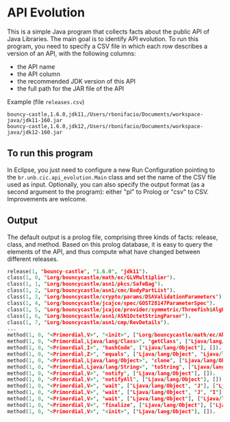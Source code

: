 # API Evolution

This is a simple Java program that collects facts about the public API of Java Libraries. The main goal is to identify API evolution. To run this program, 
you need to specify a CSV file in which each row describes a version of an API, with the following columns:

   * the API name
   * the API column 
   * the recommended JDK version of this API
   * the full path for the JAR file of the API 
 
 Example (file `releases.csv`)     

```csv
bouncy-castle,1.6.0,jdk11,/Users/rbonifacio/Documents/workspace-java/jdk11-160.jar
bouncy-castle,1.6.0,jdk12,/Users/rbonifacio/Documents/workspace-java/jdk12-160.jar
```

## To run this program

In Eclipse, you just need to configure a new Run Configuration pointing to the `br.unb.cic.api_evolution.Main` class and set the name of the CSV file used as input. Optionally, you can also specify the output format (as a second argument to the program): either "pl" to Prolog or "csv" to CSV. Improvements are welcome. 

## Output 

The default output is a prolog file, comprising three kinds of facts: release, class, and method. Based on this prolog database, it is easy to query the elements 
of the API, and thus compute what have changed between different releases. 

```prolog
release(1, "bouncy-castle", "1.6.0", "jdk11").
class(1, 0, "Lorg/bouncycastle/math/ec/GLVMultiplier").
class(1, 1, "Lorg/bouncycastle/asn1/pkcs/SafeBag").
class(1, 2, "Lorg/bouncycastle/asn1/cmc/BodyPartList").
class(1, 3, "Lorg/bouncycastle/crypto/params/DSAValidationParameters").
class(1, 4, "Lorg/bouncycastle/jcajce/spec/GOST28147ParameterSpec").
class(1, 5, "Lorg/bouncycastle/jcajce/provider/symmetric/Threefish$AlgParams_1024").
class(1, 6, "Lorg/bouncycastle/asn1/ASN1OctetStringParser").
class(1, 7, "Lorg/bouncycastle/asn1/cmp/RevDetails").
... 
method(1, 0, "<Primordial,V>", "<init>", ["Lorg/bouncycastle/math/ec/AbstractECMultiplier"], []).
method(1, 0, "<Primordial,Ljava/lang/Class>", "getClass", ["Ljava/lang/Object"], []).
method(1, 0, "<Primordial,I>", "hashCode", ["Ljava/lang/Object"], []).
method(1, 0, "<Primordial,Z>", "equals", ["Ljava/lang/Object", "Ljava/lang/Object"], []).
method(1, 0, "<Primordial,Ljava/lang/Object>", "clone", ["Ljava/lang/Object"], ["Ljava/lang/CloneNotSupportedException"]).
method(1, 0, "<Primordial,Ljava/lang/String>", "toString", ["Ljava/lang/Object"], []).
method(1, 0, "<Primordial,V>", "notify", ["Ljava/lang/Object"], []).
method(1, 0, "<Primordial,V>", "notifyAll", ["Ljava/lang/Object"], []).
method(1, 0, "<Primordial,V>", "wait", ["Ljava/lang/Object", "J"], ["Ljava/lang/InterruptedException"]).
method(1, 0, "<Primordial,V>", "wait", ["Ljava/lang/Object", "J", "I"], ["Ljava/lang/InterruptedException"]).
method(1, 0, "<Primordial,V>", "wait", ["Ljava/lang/Object"], ["Ljava/lang/InterruptedException"]).
method(1, 0, "<Primordial,V>", "finalize", ["Ljava/lang/Object"], ["Ljava/lang/Throwable"]).
method(1, 0, "<Primordial,V>", "<init>", ["Ljava/lang/Object"], []).


``` 